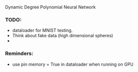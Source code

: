 Dynamic Degree Polynomial Neural Network

### TODO:
- dataloader for MNIST testing.
- Think about fake data (high dimensional spheres)
- 

### Reminders:
- use pin memory = True in dataloader when running on GPU